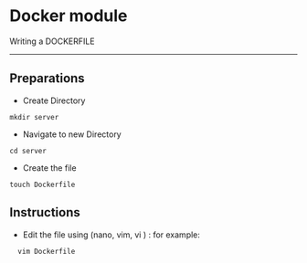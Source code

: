 # Docker module
Writing a DOCKERFILE

---

## Preparations

- Create Directory 
```
mkdir server
```

- Navigate to new Directory 
```
cd server
```

- Create the file
```
touch Dockerfile
```

## Instructions

 - Edit the file using (nano, vim, vi ) :
   for example:
``` 
  vim Dockerfile
```

